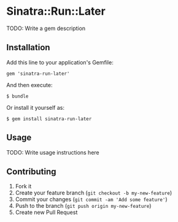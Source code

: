 # Sinatra::Run::Later

TODO: Write a gem description

## Installation

Add this line to your application's Gemfile:

    gem 'sinatra-run-later'

And then execute:

    $ bundle

Or install it yourself as:

    $ gem install sinatra-run-later

## Usage

TODO: Write usage instructions here

## Contributing

1. Fork it
2. Create your feature branch (`git checkout -b my-new-feature`)
3. Commit your changes (`git commit -am 'Add some feature'`)
4. Push to the branch (`git push origin my-new-feature`)
5. Create new Pull Request
